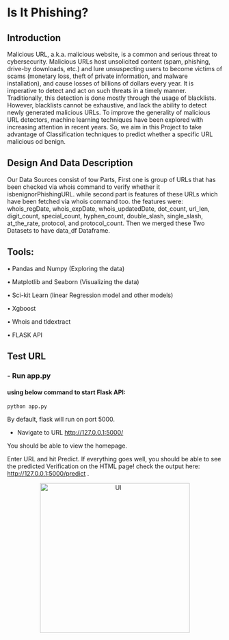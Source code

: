 
# Is It Phishing?

## Introduction

Malicious URL, a.k.a. malicious website, is a common and serious threat to cybersecurity. Malicious URLs host unsolicited content (spam, phishing, drive-by downloads, etc.) and lure unsuspecting users to become victims of scams (monetary loss, theft of private information, and malware installation), and cause losses of billions of dollars every year. It is imperative to detect and act on such threats in a timely manner. Traditionally, this detection is done mostly through the usage of blacklists. However, blacklists cannot be exhaustive, and lack the ability to detect newly generated malicious URLs. To improve the generality of malicious URL detectors, machine learning techniques have been explored with increasing attention in recent years. So, we aim in this Project to take advantage of Classification
techniques to predict whether a specific URL malicious od benign.

## Design And Data Description

Our Data Sources consist of tow Parts, First one is group of URLs that has been checked via whois command to verify
whether it isbenignorPhishingURL.
while second part is features of these URLs which have been fetched
via whois command too. the features were: whois_regDate, whois_expDate, whois_updatedDate, dot_count, url_len,
digit_count, special_count, hyphen_count, double_slash, single_slash, at_the_rate, protocol, and protocol_count.
Then we merged these Two Datasets to have data_df Dataframe.

## Tools:
• Pandas and Numpy (Exploring the data)

• Matplotlib and Seaborn (Visualizing the data)

• Sci-kit Learn (linear Regression model and other models)

• Xgboost

• Whois and tldextract

• FLASK API

## Test URL
### - Run app.py 

#### using below command to start Flask API:
```python app.py```

By default, flask will run on port 5000.

- Navigate to URL http://127.0.0.1:5000/

You should be able to view the homepage.

Enter URL  and hit Predict.
If everything goes well, you should be able to see the predicted Verification on the HTML page! check the output here: http://127.0.0.1:5000/predict .

<p align="center">
  <img src="user_ui.png" width="350" title="UI">
</p>


